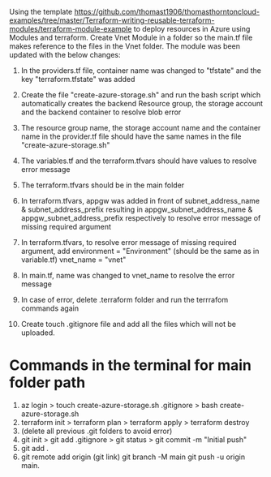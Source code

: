 Using the template https://github.com/thomast1906/thomasthorntoncloud-examples/tree/master/Terraform-writing-reusable-terraform-modules/terraform-module-example to deploy resources in Azure using Modules and terraform. Create Vnet Module in a folder so the main.tf file makes reference to the files in the Vnet folder. The module was been updated with the below changes:

1. In the providers.tf file, container name was changed to "tfstate" and the key "terraform.tfstate" was added

2. Create the file "create-azure-storage.sh" and run the bash script which automatically creates the backend Resource group, the storage account and the backend container to resolve blob error

3. The resource group name, the storage account name and the container name in the provider.tf file should have the same names in the file "create-azure-storage.sh" 

4. The variables.tf and the terraform.tfvars should have values to resolve error message

5. The terraform.tfvars should be in the main folder

6. In terraform.tfvars, appgw was added in front of subnet_address_name & subnet_address_prefix resulting in appgw_subnet_address_name & appgw_subnet_address_prefix respectively to resolve error message of missing required argument

7. In terraform.tfvars, to resolve error message of missing required argument, add
environment                 = "Environment" (should be the same as in variable.tf)
vnet_name                   = "vnet"

8. In main.tf, name was changed to vnet_name to resolve the error message

9. In case of error, delete .terraform folder and run the terrrafom commands again

10. Create touch .gitignore file and add all the files which will not be uploaded.

# Commands in the terminal for main folder path
1. az login > touch create-azure-storage.sh .gitignore > bash create-azure-storage.sh
2. terraform init > terraform plan > terraform apply > terraform destroy
3. (delete all previous .git folders to avoid error)
4. git init > git add .gitignore > git status > git commit -m "Initial push"
5. git add .
6.  git remote add origin (git link) 
    git branch -M main 
    git push -u origin main. 